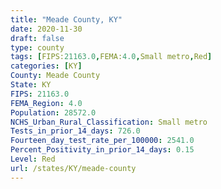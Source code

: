 ```yaml
---
title: "Meade County, KY"
date: 2020-11-30
draft: false
type: county
tags: [FIPS:21163.0,FEMA:4.0,Small metro,Red]
categories: [KY]
County: Meade County
State: KY
FIPS: 21163.0
FEMA_Region: 4.0
Population: 28572.0
NCHS_Urban_Rural_Classification: Small metro
Tests_in_prior_14_days: 726.0
Fourteen_day_test_rate_per_100000: 2541.0
Percent_Positivity_in_prior_14_days: 0.15
Level: Red
url: /states/KY/meade-county
---
```



